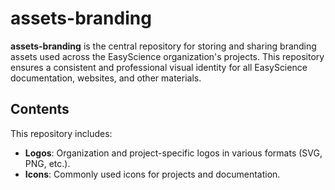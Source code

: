 # assets-branding

**assets-branding** is the central repository for storing and sharing branding
assets used across the EasyScience organization's projects. This repository
ensures a consistent and professional visual identity for all EasyScience
documentation, websites, and other materials.

## Contents

This repository includes:

- **Logos**: Organization and project-specific logos in various formats (SVG,
  PNG, etc.).
- **Icons**: Commonly used icons for projects and documentation.
